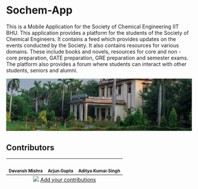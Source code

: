 # Sochem-App

This is a Mobile Application for the Society of Chemical Engineering IIT BHU.
This application provides a platform for the students of the Society of Chemical Engineers. It contains a feed which provides updates on the events conducted by the Society. It also contains resources for various domains. These include books and novels, resources for core and non - core preparation, GATE preparation, GRE preparation and semester exams. The platform also provides a forum where students can interact with other students, seniors and alumni.

![Chemical Eng. Department IIT BHU](/assets/chemical_iit_bhu.jpg)

## Contributors

<!-- ALL-CONTRIBUTORS-LIST:START - Do not remove or modify this section -->
<!-- prettier-ignore-start -->
<!-- markdownlint-disable -->
<table>
  <tbody>
    <tr>
      <td align="center"><a href="https://github.com/devansh12b2"><img src="https://avatars.githubusercontent.com/u/79010144?v=4" width="100px;" alt=""/><br /><sub><b>Devansh Mishra</b></sub></a></td>
      <td align="center"><a href="https://github.com/ARJUPTA"><img src="https://avatars.githubusercontent.com/u/64064110?v=4" width="100px;" alt=""/><br /><sub><b>Arjun Gupta</b></sub></a></td>
      <td align="center"><a href="https://github.com/ItsAdityaKSingh"><img src="https://avatars.githubusercontent.com/u/69353350?v=4" width="100px;" alt=""/><br /><sub><b>Aditya Kumar Singh</b></sub></a></td>
    </tr>
  </tbody>
  <tfoot>
    <tr>
      <td align="center" size="13px" colspan="3">
        <img src="https://raw.githubusercontent.com/all-contributors/all-contributors-cli/1b8533af435da9854653492b1327a23a4dbd0a10/assets/logo-small.svg">
          <a href="https://all-contributors.js.org/docs/en/bot/usage">Add your contributions</a>
        </img>
      </td>
    </tr>
  </tfoot>
</table>

<!-- markdownlint-restore -->
<!-- prettier-ignore-end -->

<!-- ALL-CONTRIBUTORS-LIST:END -->

